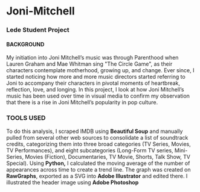 # Joni-Mitchell

### Lede Student Project

#### BACKGROUND
My initiation into Joni Mitchell’s music was through Parenthood when Lauren Graham and Mae Whitman sing "The Circle Game", as their characters contemplate motherhood, growing up, and change. Ever since, I started noticing how more and more music directors started referring to Joni to accompany their characters in pivotal moments of heartbreak, reflection, love, and longing. In this project, I look at how Joni Mitchell’s music has been used over time in visual media to confirm my observation that there is a rise in Joni Mitchell’s popularity in pop culture.

### TOOLS USED
To do this analysis, I scraped IMDB using <b>Beautiful Soup</b> and manually pulled from several other web sources to consolidate a list of soundtrack credits, categorizing them into three broad categories (TV Series, Movies, TV Performances), and eight subcategories (Long-Form TV series, Mini-Series, Movies (Fiction), Documentaries, TV Movie, Shorts, Talk Show, TV Special).
Using <b>Python,</b> I calculated the moving average of the number of appearances across time to create a trend line. The graph was created on <b>RawGraphs</b>, exported as a SVG into <b>Adobe Illustrator</b> and edited there. I illustrated the header image using <b>Adobe Photoshop</b>



